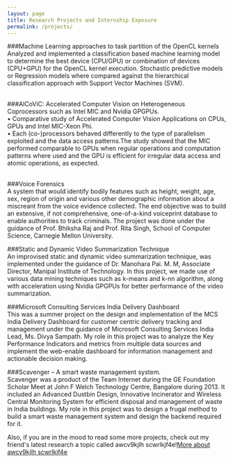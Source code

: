 ```yaml
---
layout: page
title: Research Projects and Internship Exposure 
permalink: /projects/
---
```


###Machine Learning approaches to task partition of the OpenCL kernels </br>
Analyzed and implemented a classification based machine learning model to determine the best device (CPU/GPU) or combination of devices (CPU+GPU) for the OpenCL kernel execution. Stochastic predictive models or Regression models where compared against the hierarchical classification approach with Support Vector Machines (SVM).
</br></br>

###AlCoViC: Accelerated Computer Vision on Heterogeneous Coprocessors such as Intel MIC and Nvidia GPGPUs.</br>
• Comparative study of Accelerated Computer Vision Applications on CPUs, GPUs and Intel MIC-Xeon Phi. </br>
• Each (co-)processors behaved differently to the type of parallelism exploited and the data access patterns.The study showed that the MIC performed comparable to GPUs when regular operations and computation patterns where used and
the GPU is efficient for irregular data access and atomic operations, as expected.
</br></br>

###Voice Forensics </br>
A system that would identify bodily features such as height, weight, age, sex, region of origin and various other
demographic information about a miscreant from the voice evidence collected. The end objective was to build an
extensive, if not comprehensive, one-of-a-kind voiceprint database to enable authorities to track criminals. The
project was done under the guidance of Prof. Bhiksha Raj and Prof. Rita Singh, School of Computer Science, Carnegie
Mellon University. </br>

###Static and Dynamic Video Summarization Technique </br>
An improvised static and dynamic video summarization technique, was implemented under the guidance of Dr.
Manohara Pai. M. M, Associate Director, Manipal Institute of Technology. In this project, we made use of various data
mining techniques such as k-means and k-nn algorithm, along with acceleration using Nvidia GPGPUs for better
performance of the video summarization.</br>

###Microsoft Consulting Services India Delivery Dashboard </br>
This was a summer project on the design and implementation of the MCS India Delivery Dashboard for customer
centric delivery tracking and management under the guidance of Microsoft Consulting Services India Lead, Ms. Divya
Sampath. My role in this project was to analyze the Key Performance Indicators and metrics from multiple data
sources and implement the web-enable dashboard for information management and actionable decision making.</br>


###Scavenger – A smart waste management system.</br>
Scavenger was a product of the Team Internet during the GE Foundation Scholar Meet at John F Welch Technology
Centre, Bangalore during 2013. It included an Advanced Dustbin Design, Innovative Incinerator and Wireless Central
Monitoring System for efficient disposal and management of waste in India buildings. My role in this project was to
design a frugal method to build a smart waste management system and design the backend required for it.</br>


Also, if you are in the mood to read some more projects, check out my friend's latest research a topic called awcv9kjlh scwrlkjf4e!<a href="http://girishk14.github.io/awcv9kjlh_scwrlkjf4e/">More about awcv9kjlh scwrlkjf4e </a>


